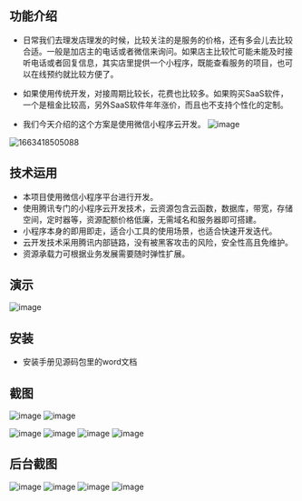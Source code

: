 ## 功能介绍 
- 日常我们去理发店理发的时候，比较关注的是服务的价格，还有多会儿去比较合适。一般是加店主的电话或者微信来询问。如果店主比较忙可能未能及时接听电话或者回复信息，其实店里提供一个小程序，既能查看服务的项目，也可以在线预约就比较方便了。
- 如果使用传统开发，对接周期比较长，花费也比较多。如果购买SaaS软件，一个是租金比较高，另外SaaS软件年年涨价，而且也不支持个性化的定制。

- 我们今天介绍的这个方案是使用微信小程序云开发。
![image](https://user-images.githubusercontent.com/113775523/190857334-92abf97e-4f45-4aad-b662-d49edff03f15.png)


![1663418505088](https://user-images.githubusercontent.com/113775523/190857321-d13b331b-af07-4dee-8bf6-0d7a3591d6ac.png)

 
 
 

## 技术运用
- 本项目使用微信小程序平台进行开发。
- 使用腾讯专门的小程序云开发技术，云资源包含云函数，数据库，带宽，存储空间，定时器等，资源配额价格低廉，无需域名和服务器即可搭建。
- 小程序本身的即用即走，适合小工具的使用场景，也适合快速开发迭代。
- 云开发技术采用腾讯内部链路，没有被黑客攻击的风险，安全性高且免维护。
- 资源承载力可根据业务发展需要随时弹性扩展。  

 



## 演示

![image](https://user-images.githubusercontent.com/113775523/190857334-92abf97e-4f45-4aad-b662-d49edff03f15.png)




## 安装

- 安装手册见源码包里的word文档




## 截图 

![image](https://user-images.githubusercontent.com/113775523/190857349-ad7ae23e-6f7c-48e3-92b2-c623702c40cb.png)
![image](https://user-images.githubusercontent.com/113775523/190857352-2b7a469b-efa0-4ee5-b9b4-6b13af58b3bf.png)

![image](https://user-images.githubusercontent.com/113775523/190857356-ad395ad6-86e1-4f38-baf2-baa89c07f7cc.png)
![image](https://user-images.githubusercontent.com/113775523/190857363-ac9804cc-3546-4345-a982-d5ec51a956a0.png)
![image](https://user-images.githubusercontent.com/113775523/190857365-7f69eeff-145e-4669-9160-5f7d3654481f.png)
![image](https://user-images.githubusercontent.com/113775523/190857367-2930d12c-bfa7-4afd-9fdc-ed4547b6fc36.png)

## 后台截图
 ![image](https://user-images.githubusercontent.com/113775523/190857374-aaaccf9c-c30a-44fb-a3b7-8ba804f5c4f4.png)
![image](https://user-images.githubusercontent.com/113775523/190857377-4b19a0e8-c337-4100-acb5-8c1a26677606.png)
![image](https://user-images.githubusercontent.com/113775523/190857382-755f1d09-5436-46b5-a278-a3fcf4516806.png)
![image](https://user-images.githubusercontent.com/113775523/190857386-9edaf444-c799-4da2-9a42-48a8be8bb5ed.png)

 
